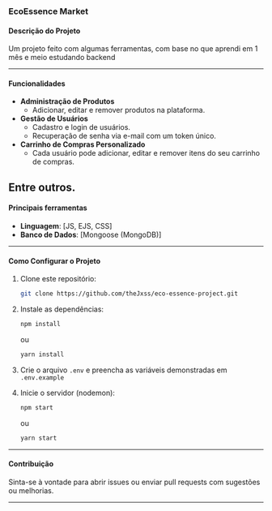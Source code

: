 ### **EcoEssence Market**  

#### **Descrição do Projeto**  
Um projeto feito com algumas ferramentas, com base no que aprendi em 1 mês e meio estudando backend

---

#### **Funcionalidades**  
- **Administração de Produtos**  
  - Adicionar, editar e remover produtos na plataforma.  
- **Gestão de Usuários**  
  - Cadastro e login de usuários.  
  - Recuperação de senha via e-mail com um token único.  
- **Carrinho de Compras Personalizado**  
  - Cada usuário pode adicionar, editar e remover itens do seu carrinho de compras. 

Entre outros.
---

#### **Principais ferramentas**  
- **Linguagem**: [JS, EJS, CSS]  
- **Banco de Dados**: [Mongoose (MongoDB)]  

---

#### **Como Configurar o Projeto**  
1. Clone este repositório:  
   ```bash
   git clone https://github.com/theJxss/eco-essence-project.git
   ```
2. Instale as dependências:  
   ```bash
   npm install
   ```  
   ou  
   ```bash
   yarn install
   ```

3. Crie o arquivo `.env` e preencha as variáveis demonstradas em `.env.example`
5. Inicie o servidor (nodemon):  
   ```bash
   npm start
   ```  
   ou  
   ```bash
   yarn start
   ```

---

#### **Contribuição**  
Sinta-se à vontade para abrir issues ou enviar pull requests com sugestões ou melhorias.  

---
